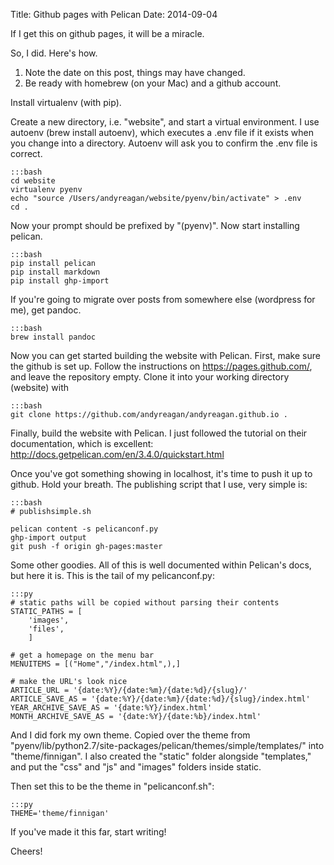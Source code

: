 Title: Github pages with Pelican
Date: 2014-09-04

If I get this on github pages, it will be a miracle.

So, I did. Here's how.

1. Note the date on this post, things may have changed.
2. Be ready with homebrew (on your Mac) and a github account.

Install virtualenv (with pip).

Create a new directory, i.e. "website", and start a virtual environment.
I use autoenv (brew install autoenv), which executes a .env file if it exists when you change into a directory.
Autoenv will ask you to confirm the .env file is correct.

    :::bash
    cd website
    virtualenv pyenv
    echo "source /Users/andyreagan/website/pyenv/bin/activate" > .env
    cd .

Now your prompt should be prefixed by "(pyenv)". Now start installing pelican.

    :::bash
    pip install pelican
    pip install markdown
    pip install ghp-import
    

If you're going to migrate over posts from somewhere else (wordpress for me), get pandoc.

    :::bash
    brew install pandoc


Now you can get started building the website with Pelican. First, make sure the github is set up. Follow the instructions on https://pages.github.com/, and leave the repository empty.
Clone it into your working directory (website) with

    :::bash
    git clone https://github.com/andyreagan/andyreagan.github.io .

Finally, build the website with Pelican. I just followed the tutorial on their documentation, which is excellent: http://docs.getpelican.com/en/3.4.0/quickstart.html

Once you've got something showing in localhost, it's time to push it up to github. Hold your breath.
The publishing script that I use, very simple is:

    :::bash
    # publishsimple.sh
    
    pelican content -s pelicanconf.py 
    ghp-import output
    git push -f origin gh-pages:master

Some other goodies. All of this is well documented within Pelican's docs, but here it is. This is the tail of my pelicanconf.py:

    :::py
    # static paths will be copied without parsing their contents
    STATIC_PATHS = [
        'images',
        'files',
        ]
    
    # get a homepage on the menu bar
    MENUITEMS = [("Home","/index.html",),]
    
    # make the URL's look nice
    ARTICLE_URL = '{date:%Y}/{date:%m}/{date:%d}/{slug}/'
    ARTICLE_SAVE_AS = '{date:%Y}/{date:%m}/{date:%d}/{slug}/index.html'
    YEAR_ARCHIVE_SAVE_AS = '{date:%Y}/index.html'
    MONTH_ARCHIVE_SAVE_AS = '{date:%Y}/{date:%b}/index.html'

And I did fork my own theme. Copied over the theme from "pyenv/lib/python2.7/site-packages/pelican/themes/simple/templates/" into "theme/finnigan".
I also created the "static" folder alongside "templates," and put the "css" and "js" and "images" folders inside static.

Then set this to be the theme in "pelicanconf.sh":

    :::py
    THEME='theme/finnigan'

If you've made it this far, start writing!

Cheers!



